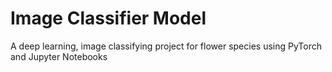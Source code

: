 # Image Classifier Model
A deep learning, image classifying project for flower species using PyTorch and Jupyter Notebooks

